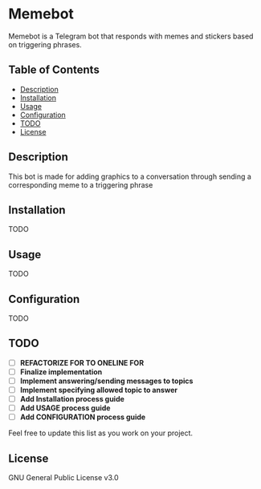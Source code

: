 # Memebot

Memebot is a Telegram bot that responds with memes and stickers based on triggering phrases.

## Table of Contents
- [Description](#description)
- [Installation](#installation)
- [Usage](#usage)
- [Configuration](#configuration)
- [TODO](#todo)
- [License](#license)

## Description

This bot is made for adding graphics to a conversation through sending a corresponding meme to a triggering phrase

## Installation

TODO

## Usage

TODO

## Configuration

TODO

## TODO

- [ ] **REFACTORIZE FOR TO ONELINE FOR**
- [ ] **Finalize implementation**
- [ ] **Implement answering/sending messages to topics**
- [ ] **Implement specifying allowed topic to answer**
- [ ] **Add Installation process guide**
- [ ] **Add USAGE process guide**
- [ ] **Add CONFIGURATION process guide**

Feel free to update this list as you work on your project.

## License

GNU General Public License v3.0
